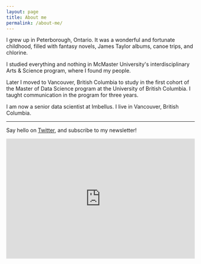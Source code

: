 ```yaml
---
layout: page
title: About me
permalink: /about-me/
---
```


I grew up in Peterborough, Ontario. It was a wonderful and fortunate childhood, filled with fantasy novels, James Taylor albums, canoe trips, and chlorine.

I studied everything and nothing in McMaster University's interdisciplinary Arts & Science program, where I found my people.

Later I moved to Vancouver, British Columbia to study in the first cohort of the Master of Data Science program at the University of British Columbia. I taught communication in the program for three years.

I am now a senior data scientist at Imbellus. I live in Vancouver, British Columbia.

---------------------------

Say hello on [Twitter](https://twitter.com/davidklaing), and subscribe to my newsletter!

<iframe width="100%" height="320" src="https://davidlaing.substack.com/embed" frameborder="0" scrolling="no"></iframe>